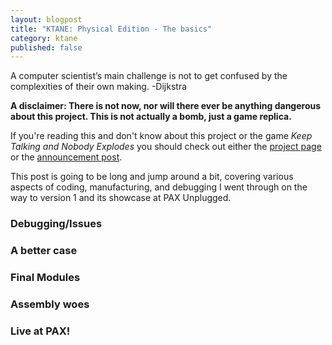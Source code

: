 ```yaml
---
layout: blogpost
title: "KTANE: Physical Edition - The basics"
category: ktane
published: false
---
```


A computer scientist’s main challenge is not to get confused by the complexities of their own making. -Dijkstra

**A disclaimer: There is not now, nor will there ever be anything dangerous 
about this project. This is not actually a bomb, just a game replica.**

If you're reading this and don't know about this project or the game *Keep 
Talking and Nobody Explodes* you should check out either the 
[project page](/projects/KTANE_physical) or the 
[announcement post](/blog/2018/07/07/ktane).

This post is going to be long and jump around a bit, covering various aspects of
coding, manufacturing, and debugging I went through on the way to version 1 and
its showcase at PAX Unplugged.

### Debugging/Issues ###


### A better case ###


### Final Modules ###


### Assembly woes ###


### Live at PAX! ###